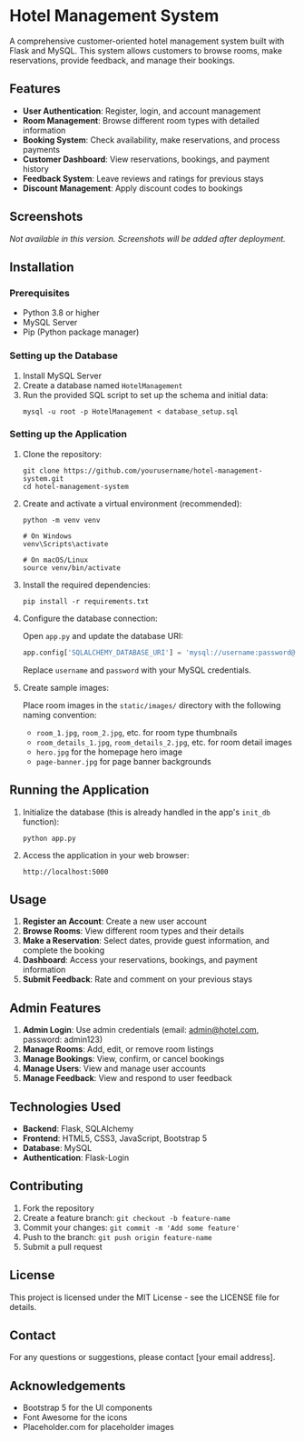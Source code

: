 # Hotel Management System

A comprehensive customer-oriented hotel management system built with Flask and MySQL. This system allows customers to browse rooms, make reservations, provide feedback, and manage their bookings.

## Features

- **User Authentication**: Register, login, and account management
- **Room Management**: Browse different room types with detailed information
- **Booking System**: Check availability, make reservations, and process payments
- **Customer Dashboard**: View reservations, bookings, and payment history
- **Feedback System**: Leave reviews and ratings for previous stays
- **Discount Management**: Apply discount codes to bookings

## Screenshots

*Not available in this version. Screenshots will be added after deployment.*

## Installation

### Prerequisites
- Python 3.8 or higher
- MySQL Server
- Pip (Python package manager)

### Setting up the Database
1. Install MySQL Server
2. Create a database named `HotelManagement`
3. Run the provided SQL script to set up the schema and initial data:
   ```
   mysql -u root -p HotelManagement < database_setup.sql
   ```

### Setting up the Application
1. Clone the repository:
   ```
   git clone https://github.com/yourusername/hotel-management-system.git
   cd hotel-management-system
   ```

2. Create and activate a virtual environment (recommended):
   ```
   python -m venv venv
   
   # On Windows
   venv\Scripts\activate
   
   # On macOS/Linux
   source venv/bin/activate
   ```

3. Install the required dependencies:
   ```
   pip install -r requirements.txt
   ```

4. Configure the database connection:
   
   Open `app.py` and update the database URI:
   ```python
   app.config['SQLALCHEMY_DATABASE_URI'] = 'mysql://username:password@localhost/HotelManagement'
   ```
   Replace `username` and `password` with your MySQL credentials.

5. Create sample images:
   
   Place room images in the `static/images/` directory with the following naming convention:
   - `room_1.jpg`, `room_2.jpg`, etc. for room type thumbnails
   - `room_details_1.jpg`, `room_details_2.jpg`, etc. for room detail images
   - `hero.jpg` for the homepage hero image
   - `page-banner.jpg` for page banner backgrounds

## Running the Application

1. Initialize the database (this is already handled in the app's `init_db` function):
   ```
   python app.py
   ```

2. Access the application in your web browser:
   ```
   http://localhost:5000
   ```

## Usage

1. **Register an Account**: Create a new user account
2. **Browse Rooms**: View different room types and their details
3. **Make a Reservation**: Select dates, provide guest information, and complete the booking
4. **Dashboard**: Access your reservations, bookings, and payment information
5. **Submit Feedback**: Rate and comment on your previous stays

## Admin Features

1. **Admin Login**: Use admin credentials (email: admin@hotel.com, password: admin123)
2. **Manage Rooms**: Add, edit, or remove room listings
3. **Manage Bookings**: View, confirm, or cancel bookings
4. **Manage Users**: View and manage user accounts
5. **Manage Feedback**: View and respond to user feedback

## Technologies Used

- **Backend**: Flask, SQLAlchemy
- **Frontend**: HTML5, CSS3, JavaScript, Bootstrap 5
- **Database**: MySQL
- **Authentication**: Flask-Login

## Contributing

1. Fork the repository
2. Create a feature branch: `git checkout -b feature-name`
3. Commit your changes: `git commit -m 'Add some feature'`
4. Push to the branch: `git push origin feature-name`
5. Submit a pull request

## License

This project is licensed under the MIT License - see the LICENSE file for details.

## Contact

For any questions or suggestions, please contact [your email address].

## Acknowledgements

- Bootstrap 5 for the UI components
- Font Awesome for the icons
- Placeholder.com for placeholder images 